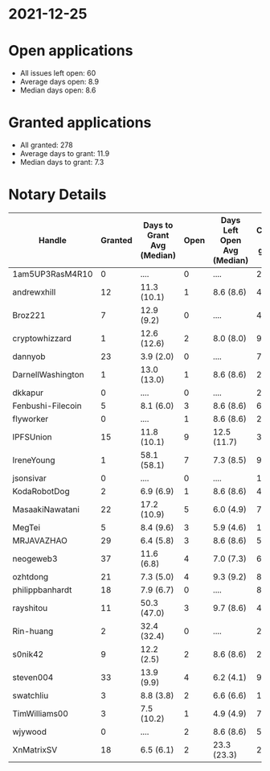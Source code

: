 2021-12-25
==========

# Open applications

- All issues left open: 60
- Average days open: 8.9
- Median days open: 8.6

# Granted applications

- All granted: 278
- Average days to grant: 11.9
- Median days to grant: 7.3

# Notary Details

| Handle            |   Granted | Days to Grant Avg (Median)   |   Open | Days Left Open Avg (Median)   |   Closed (no grant) |
|-------------------|-----------|------------------------------|--------|-------------------------------|---------------------|
| 1am5UP3RasM4R10   |         0 | ....                         |      0 | ....                          |                   2 |
| andrewxhill       |        12 | 11.3  (10.1)                 |      1 | 8.6  (8.6)                    |                  45 |
| Broz221           |         7 | 12.9  (9.2)                  |      0 | ....                          |                  48 |
| cryptowhizzard    |         1 | 12.6  (12.6)                 |      2 | 8.0  (8.0)                    |                   9 |
| dannyob           |        23 | 3.9  (2.0)                   |      0 | ....                          |                  77 |
| DarnellWashington |         1 | 13.0  (13.0)                 |      1 | 8.6  (8.6)                    |                   2 |
| dkkapur           |         0 | ....                         |      0 | ....                          |                   2 |
| Fenbushi-Filecoin |         5 | 8.1  (6.0)                   |      3 | 8.6  (8.6)                    |                  69 |
| flyworker         |         0 | ....                         |      1 | 8.6  (8.6)                    |                   2 |
| IPFSUnion         |        15 | 11.8  (10.1)                 |      9 | 12.5  (11.7)                  |                  35 |
| IreneYoung        |         1 | 58.1  (58.1)                 |      7 | 7.3  (8.5)                    |                   9 |
| jsonsivar         |         0 | ....                         |      0 | ....                          |                  13 |
| KodaRobotDog      |         2 | 6.9  (6.9)                   |      1 | 8.6  (8.6)                    |                   4 |
| MasaakiNawatani   |        22 | 17.2  (10.9)                 |      5 | 6.0  (4.9)                    |                  75 |
| MegTei            |         5 | 8.4  (9.6)                   |      3 | 5.9  (4.6)                    |                  12 |
| MRJAVAZHAO        |        29 | 6.4  (5.8)                   |      3 | 8.6  (8.6)                    |                  58 |
| neogeweb3         |        37 | 11.6  (6.8)                  |      4 | 7.0  (7.3)                    |                  69 |
| ozhtdong          |        21 | 7.3  (5.0)                   |      4 | 9.3  (9.2)                    |                  82 |
| philippbanhardt   |        18 | 7.9  (6.7)                   |      0 | ....                          |                  81 |
| rayshitou         |        11 | 50.3  (47.0)                 |      3 | 9.7  (8.6)                    |                  41 |
| Rin-huang         |         2 | 32.4  (32.4)                 |      0 | ....                          |                   2 |
| s0nik42           |         9 | 12.2  (2.5)                  |      2 | 8.6  (8.6)                    |                  27 |
| steven004         |        33 | 13.9  (9.9)                  |      4 | 6.2  (4.1)                    |                  95 |
| swatchliu         |         3 | 8.8  (3.8)                   |      2 | 6.6  (6.6)                    |                  16 |
| TimWilliams00     |         3 | 7.5  (10.2)                  |      1 | 4.9  (4.9)                    |                   7 |
| wjywood           |         0 | ....                         |      2 | 8.6  (8.6)                    |                   5 |
| XnMatrixSV        |        18 | 6.5  (6.1)                   |      2 | 23.3  (23.3)                  |                  29 |